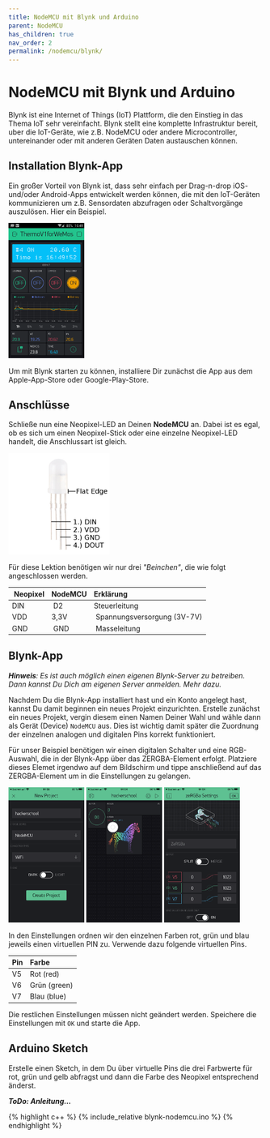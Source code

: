 ```yaml
---
title: NodeMCU mit Blynk und Arduino
parent: NodeMCU
has_children: true
nav_order: 2
permalink: /nodemcu/blynk/
---
```


# NodeMCU mit Blynk und Arduino

Blynk ist eine Internet of Things (IoT) Plattform, die den Einstieg in das Thema IoT sehr vereinfacht. Blynk stellt eine komplette Infrastruktur bereit, uber die IoT-Geräte, wie z.B. NodeMCU oder andere Microcontroller, untereinander oder mit anderen Geräten Daten austauschen können.

## Installation Blynk-App

Ein großer Vorteil von Blynk ist, dass sehr einfach per Drag-n-drop iOS- und/oder Android-Apps entwickelt werden können, die mit den IoT-Geräten kommunizieren um z.B. Sensordaten abzufragen oder Schaltvorgänge auszulösen. Hier ein Beispiel.

<img src="./blynk.png" width="150px"/>

Um mit Blynk starten zu können, installiere Dir zunächst die App aus dem Apple-App-Store oder Google-Play-Store.

## Anschlüsse

Schließe nun eine Neopixel-LED an Deinen __NodeMCU__ an. Dabei ist es egal, ob es sich um einen Neopixel-Stick oder eine einzelne Neopixel-LED handelt, die Anschlussart ist gleich.

<img src="./neopixel_single_pins.jpg" width="200px"/>

Für diese Lektion benötigen wir nur drei _"Beinchen"_, die wie folgt angeschlossen werden.

| Neopixel | NodeMCU | Erklärung|
|---|:---|:---|
|DIN | D2 | Steuerleitung|
|VDD | 3,3V | Spannungsversorgung (3V-7V)|
|GND | GND | Masseleitung|

## Blynk-App

___Hinweis__: Es ist auch möglich einen eigenen Blynk-Server zu betreiben. Dann kannst Du Dich am eigenen Server anmelden. Mehr dazu._

Nachdem Du die Blynk-App installiert hast und ein Konto angelegt hast, kannst Du damit beginnen ein neues Projekt einzurichten. Erstelle zunächst ein neues Projekt, vergin diesem einen Namen Deiner Wahl und wähle dann als Gerät (Device) `NodeMCU` aus. Dies ist wichtig damit später die Zuordnung der einzelnen analogen und digitalen Pins korrekt funktioniert.

Für unser Beispiel benötigen wir einen digitalen Schalter und eine RGB-Auswahl, die in der Blynk-App über das ZERGBA-Element erfolgt. Platziere dieses Elemet irgendwo auf dem Bildschirm und tippe anschließend auf das ZERGBA-Element um in die Einstellungen zu gelangen.


<img src="./blynk3.png" width="150px"/>
<img src="./blynk1.png" width="150px"/>
<img src="./blynk2.png" width="150px"/>

In den Einstellungen ordnen wir den einzelnen Farben rot, grün und blau jeweils einen virtuellen PIN zu. Verwende dazu folgende virtuellen Pins.

|Pin | Farbe|
|---|:---|
|V5 |Rot (red) |
|V6 |Grün (green)|
|V7 |Blau (blue) |

Die restlichen Einstellungen müssen nicht geändert werden. Speichere die Einstellungen mit `OK` und starte die App.

## Arduino Sketch

Erstelle einen Sketch, in dem Du über virtuelle Pins die drei Farbwerte für rot, grün und gelb abfragst und dann die Farbe des Neopixel entsprechend änderst.

___ToDo: Anleitung...___

{% highlight c++ %}
    {% include_relative blynk-nodemcu.ino %}
{% endhighlight %}